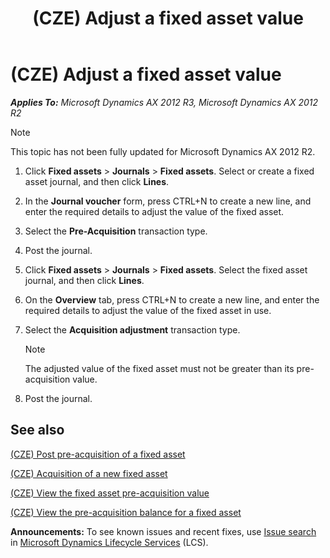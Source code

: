 ﻿---
title: (CZE) Adjust a fixed asset value
TOCTitle: (CZE) Adjust a fixed asset value
ms:assetid: 97cfce94-d391-42d1-bdda-f00d80b569ff
ms:mtpsurl: https://technet.microsoft.com/en-us/library/JJ677617(v=AX.60)
ms:contentKeyID: 49384919
ms.date: 04/18/2014
mtps_version: v=AX.60
---

# (CZE) Adjust a fixed asset value 


_**Applies To:** Microsoft Dynamics AX 2012 R3, Microsoft Dynamics AX 2012 R2_


> [!NOTE]
> <P>This topic has not been fully updated for Microsoft Dynamics AX 2012 R2.</P>



1.  Click **Fixed assets** \> **Journals** \> **Fixed assets**. Select or create a fixed asset journal, and then click **Lines**.

2.  In the **Journal voucher** form, press CTRL+N to create a new line, and enter the required details to adjust the value of the fixed asset.

3.  Select the **Pre-Acquisition** transaction type.

4.  Post the journal.

5.  Click **Fixed assets** \> **Journals** \> **Fixed assets**. Select the fixed asset journal, and then click **Lines**.

6.  On the **Overview** tab, press CTRL+N to create a new line, and enter the required details to adjust the value of the fixed asset in use.

7.  Select the **Acquisition adjustment** transaction type.
    

    > [!NOTE]
    > <P>The adjusted value of the fixed asset must not be greater than its pre-acquisition value.</P>



8.  Post the journal.

## See also

[(CZE) Post pre-acquisition of a fixed asset](cze-post-pre-acquisition-of-a-fixed-asset.md)

[(CZE) Acquisition of a new fixed asset](cze-acquisition-of-a-new-fixed-asset.md)

[(CZE) View the fixed asset pre-acquisition value](cze-view-the-fixed-asset-pre-acquisition-value.md)

[(CZE) View the pre-acquisition balance for a fixed asset](cze-view-the-pre-acquisition-balance-for-a-fixed-asset.md)

  
**Announcements:** To see known issues and recent fixes, use [Issue search](http://go.microsoft.com/fwlink/?linkid=389258) in [Microsoft Dynamics Lifecycle Services](http://go.microsoft.com/fwlink/?linkid=306505) (LCS).

